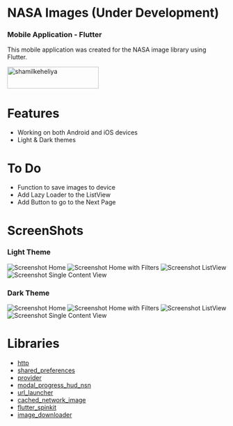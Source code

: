 # NASA Images (Under Development)
### Mobile Application - Flutter

This mobile application was created for the NASA image library using Flutter.


<a href="https://www.buymeacoffee.com/shamilkeheliya"> <img src="https://cdn.buymeacoffee.com/buttons/v2/default-orange.png" height="50" width="210" alt="shamilkeheliya"/></a>

# Features
 - Working on both Android and iOS devices
 - Light & Dark themes

# To Do
 - Function to save images to device
 - Add Lazy Loader to the ListView
 - Add Button to go to the Next Page

# ScreenShots
### Light Theme
![Screenshot](./ScreenShots/L1.png) Home ![Screenshot](./ScreenShots/L2.png) Home with Filters
![Screenshot](./ScreenShots/L3.png) ListView ![Screenshot](./ScreenShots/L4.png) Single Content View

### Dark Theme
![Screenshot](./ScreenShots/D1.png) Home ![Screenshot](./ScreenShots/D2.png) Home with Filters
![Screenshot](./ScreenShots/D3.png) ListView ![Screenshot](./ScreenShots/D4.png) Single Content View


# Libraries
- [http](https://pub.dev/packages/http)
- [shared_preferences](https://pub.dev/packages/shared_preferences)
- [provider](https://pub.dev/packages/provider)
- [modal_progress_hud_nsn](https://pub.dev/packages/modal_progress_hud_nsn)
- [url_launcher](https://pub.dev/packages/url_launcher)
- [cached_network_image](https://pub.dev/packages/cached_network_image)
- [flutter_spinkit](https://pub.dev/packages/flutter_spinkit)
- [image_downloader](https://pub.dev/packages/image_downloader)